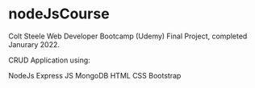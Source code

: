 # nodeJsCourse
Colt Steele Web Developer Bootcamp (Udemy) Final Project, completed Janurary 2022. 

CRUD Application using:

NodeJs
Express JS
MongoDB
HTML
CSS
Bootstrap
